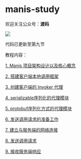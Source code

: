 # manis-study

欢迎关注公众号：**渡码**

![](https://user-gold-cdn.xitu.io/2019/10/21/16deeefa694211d1?imageView2/0/w/1280/h/960/format/webp/ignore-error/1)

代码已更新至第九节

教程内容：

[1. Manis 项目架构设计以及核心概念](https://juejin.im)

[2. 搭建客户端本地调用框架](https://juejin.im/book/5dadc3595188256612195751/section/5dadcf0ee51d457230493c32)

[3. 创建客户端的 Invoker 代理](https://juejin.im/book/5dadc3595188256612195751/section/5dadcf166fb9a04dea5dfa5d)

[4. serializable序列化的代理模块](https://juejin.im/book/5dadc3595188256612195751/section/5dadcf1f518825092e160977)

[5. protobuf序列化方式的代理模块](https://juejin.im/book/5dadc3595188256612195751/section/5dadcf27e51d4578176b519b)

[6. 发送调用请求的准备工作](https://juejin.im/book/5dadc3595188256612195751/section/5dadcf30e51d4524e87d5eef)

[7. 建立与服务端的网络连接](https://juejin.im/book/5dadc3595188256612195751/section/5dadcf386fb9a04de30c88aa)

[8. 发送调用请求](https://juejin.im/book/5dadc3595188256612195751/section/5dadcf40e51d45252f0fcb7b)

[9. 接收服务端响应](https://juejin.im/book/5dadc3595188256612195751/section/5dadcf49e51d452eb022efc9)